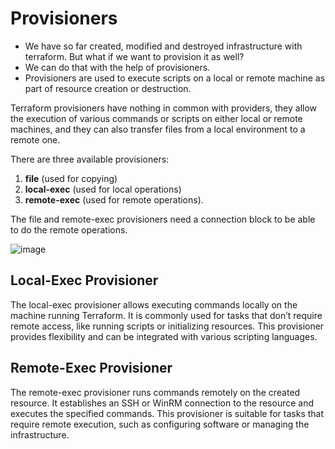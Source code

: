 # Provisioners

* We have so far created, modified and destroyed infrastructure with terraform. But what if we want to provision it as well?
* We can do that with the help of provisioners.
* Provisioners are used to execute scripts on a local or remote machine as part of resource creation or destruction.

Terraform provisioners have nothing in common with providers, they allow the execution of various commands or scripts on either local or remote machines, and they can also transfer files from a local environment to a remote one. 

There are three available provisioners:
1. **file** (used for copying)
2. **local-exec** (used for local operations)
3. **remote-exec** (used for remote operations).
   
The file and remote-exec provisioners need a connection block to be able to do the remote operations.

![image](https://github.com/begh-azka/terraform_aws/assets/97597065/5c8ee080-3587-4bcb-ba86-31a98b52dfea)

## Local-Exec Provisioner
The local-exec provisioner allows executing commands locally on the machine running Terraform. It is commonly used for tasks that don’t require remote access, like running scripts or initializing resources. This provisioner provides flexibility and can be integrated with various scripting languages.

## Remote-Exec Provisioner
The remote-exec provisioner runs commands remotely on the created resource. It establishes an SSH or WinRM connection to the resource and executes the specified commands. This provisioner is suitable for tasks that require remote execution, such as configuring software or managing the infrastructure.
